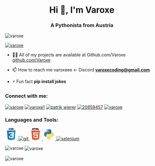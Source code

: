 <h1 align="center">Hi 👋, I'm Varoxe</h1>
<h3 align="center">A Pythonista from Austria</h3>

<p align="left"> <img src="https://komarev.com/ghpvc/?username=varoxe&label=Nice%20people&color=440052&style=flat" alt="varoxe" /> </p>

<p align="left"> <a href="https://github.com/ryo-ma/github-profile-trophy"><img src="https://github-profile-trophy.vercel.app/?username=varoxe" alt="varoxe" /></a> </p>

- 👨‍💻 All of my projects are available at Github.com/Varoxe [github.com/Varoxe](github.com/Varoxe)

- 📫 How to reach me varoxeee <- Discord **varoxecoding@gmail.com**

- ⚡ Fun fact **pip install jokes**

<h3 align="left">Connect with me:</h3>
<p align="left">
<a href="https://dev.to/varoxe" target="blank"><img align="center" src="https://raw.githubusercontent.com/rahuldkjain/github-profile-readme-generator/master/src/images/icons/Social/devto.svg" alt="varoxe" height="30" width="40" /></a>
<a href="https://twitter.com/varoxe1" target="blank"><img align="center" src="https://raw.githubusercontent.com/rahuldkjain/github-profile-readme-generator/master/src/images/icons/Social/twitter.svg" alt="varoxe1" height="30" width="40" /></a>
<a href="https://linkedin.com/in/patrik wierer" target="blank"><img align="center" src="https://raw.githubusercontent.com/rahuldkjain/github-profile-readme-generator/master/src/images/icons/Social/linked-in-alt.svg" alt="patrik wierer" height="30" width="40" /></a>
<a href="https://stackoverflow.com/users/20859457" target="blank"><img align="center" src="https://raw.githubusercontent.com/rahuldkjain/github-profile-readme-generator/master/src/images/icons/Social/stack-overflow.svg" alt="20859457" height="30" width="40" /></a>
<a href="https://www.youtube.com/c/varoxe" target="blank"><img align="center" src="https://raw.githubusercontent.com/rahuldkjain/github-profile-readme-generator/master/src/images/icons/Social/youtube.svg" alt="varoxe" height="30" width="40" /></a>
</p>

<h3 align="left">Languages and Tools:</h3>
<p align="left"> <a href="https://www.w3schools.com/css/" target="_blank" rel="noreferrer"> <img src="https://raw.githubusercontent.com/devicons/devicon/master/icons/css3/css3-original-wordmark.svg" alt="css3" width="40" height="40"/> </a> <a href="https://git-scm.com/" target="_blank" rel="noreferrer"> <img src="https://www.vectorlogo.zone/logos/git-scm/git-scm-icon.svg" alt="git" width="40" height="40"/> </a> <a href="https://www.w3.org/html/" target="_blank" rel="noreferrer"> <img src="https://raw.githubusercontent.com/devicons/devicon/master/icons/html5/html5-original-wordmark.svg" alt="html5" width="40" height="40"/> </a> <a href="https://www.python.org" target="_blank" rel="noreferrer"> <img src="https://raw.githubusercontent.com/devicons/devicon/master/icons/python/python-original.svg" alt="python" width="40" height="40"/> </a> <a href="https://www.selenium.dev" target="_blank" rel="noreferrer"> <img src="https://raw.githubusercontent.com/detain/svg-logos/780f25886640cef088af994181646db2f6b1a3f8/svg/selenium-logo.svg" alt="selenium" width="40" height="40"/> </a> </p>

<p><img align="left" src="https://github-readme-stats.vercel.app/api/top-langs?username=varoxe&show_icons=true&locale=en&layout=compact" alt="varoxe" /></p>

<p>&nbsp;<img align="center" src="https://github-readme-stats.vercel.app/api?username=varoxe&show_icons=true&locale=en" alt="varoxe" /></p>

<p><img align="center" src="https://github-readme-streak-stats.herokuapp.com/?user=varoxe&" alt="varoxe" /></p>
